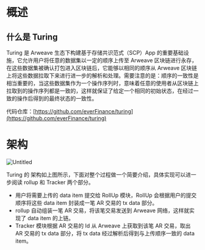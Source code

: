 # 概述

## 什么是 Turing

Turing 是 Arweave 生态下构建基于存储共识范式（SCP）App 的重要基础设施，它允许用户将任意的数据集以一定的顺序上传至 Arweave 区块链进行永存，在这些数据集被确认打包进入区块链后，它能够以相同的顺序从 Arweave 区块链上将这些数据拉取下来进行进一步的解析和处理。需要注意的是：顺序的一致性是相当重要的，当这些数据集作为一个操作序列时，意味着任意的使用者从区块链上拉取到的操作序列都是一致的，这样就保证了给定一个相同的初始状态，在经过一致的操作后得到的最终状态的一致性。

代码仓库：[https://github.com/everFinance/turing](https://github.com/everFinance/turing)

# 架构

![Untitled](https://s3-us-west-2.amazonaws.com/secure.notion-static.com/26ac8848-a70b-4db0-80d4-65c9e815dd18/Untitled.png)

Turing 的 架构如上图所示，下面对整个过程做一个简要介绍，具体实现可以进一步阅读 rollup 和 Tracker 两个部分。

- 用户将需要上传的 data item 提交给 RollUp 模块，RollUp 会根据用户的提交顺序将这些 data item 封装成一笔 AR 交易的 tx data 部分。
- rollup 自动组装一笔 AR 交易，将该笔交易发送到 Arweave 网络，这样就实现了 data item 的上链。
- Tracker 模块根据 AR 交易的 Id 从 Arweave 上获取到该笔 AR 交易，取出 AR 交易的 tx data 部分，将 tx data 经过解析后得到与上传顺序一致的 data item。